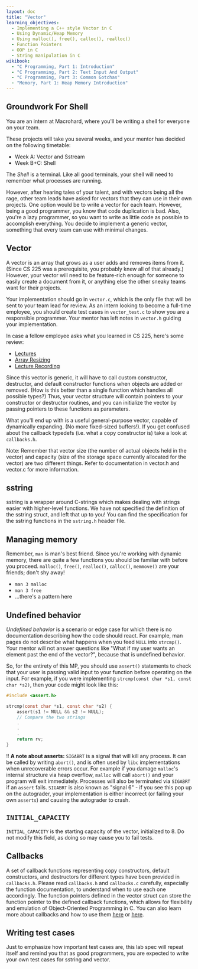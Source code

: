 ```yaml
---
layout: doc
title: "Vector"
learning_objectives:
  - Implementing a C++ style Vector in C
  - Using Dynamic/Heap Memory
  - Using malloc(), free(), calloc(), realloc()
  - Function Pointers
  - OOP in C
  - String manipulation in C 
wikibook:
  - "C Programming, Part 1: Introduction"
  - "C Programming, Part 2: Text Input And Output"
  - "C Programming, Part 3: Common Gotchas"
  - "Memory, Part 1: Heap Memory Introduction"
---
```


## Groundwork For Shell

You are an intern at Macrohard, where you'll be writing a shell for everyone on your team.

These projects will take you several weeks, and your mentor has decided on the following timetable:

*   Week A: Vector and Sstream 
*   Week B+C: Shell

The _Shell_ is a terminal. Like all good terminals, your shell will need to remember what processes are running. 

However, after hearing tales of your talent, and with vectors being all the rage, other team leads have asked for vectors that they can use in their own projects. One option would be to write a vector for each team. However, being a good programmer, you know that code duplication is bad. Also, you're a lazy programmer, so you want to write as little code as possible to accomplish everything. You decide to implement a generic vector, something that every team can use with minimal changes.

## Vector

A vector is an array that grows as a user adds and removes items from it. (Since CS 225 was a prerequisite, you probably knew all of that already.) However, your vector will need to be feature-rich enough for someone to easily create a document from it, or anything else the other sneaky teams want for their projects.

Your implementation should go in `vector.c`, which is the only file that will be sent to your team lead for review. As an intern looking to become a full-time employee, you should create test cases in `vector_test.c` to show you are a responsible programmer. Your mentor has left notes in `vector.h` guiding your implementation.

In case a fellow employee asks what you learned in CS 225, here's some review:

* [Lectures](https://courses.engr.illinois.edu/cs225/fa2022/pages/lectures.html)
* [Array Resizing](https://courses.engr.illinois.edu/cs225/sp2022/assets/lectures/slides/cs225sp22-10-ArrayList-slides.pdf)
* [Lecture Recording](https://mediaspace.illinois.edu/playlist/dedicated/177553201/1_rvqb894w/1_q0tn10fm)

Since this vector is generic, it will have to call custom constructor, destructor, and default constructor functions when objects are added or removed. (How is this better than a single function which handles all possible types?) Thus, your vector structure will contain pointers to your constructor or destructor routines, and you can initialize the vector by passing pointers to these functions as parameters.

What you'll end up with is a useful general-purpose vector, capable of dynamically expanding. (No more fixed-sized buffers!). If you get confused about the callback typedefs (i.e. what a copy constructor is) take a look at `callbacks.h`. 

Note: Remember that vector size (the number of actual objects held in the vector) and capacity (size of the storage space currently allocated for the vector) are two different things. Refer to documentation in vector.h and vector.c for more information.

## sstring

sstring is a wrapper around C-strings which makes dealing with strings easier
with higher-level functions. We have not specified the definition of the sstring
struct, and left that up to you! You can find the specification for the sstring 
functions in the `sstring.h` header file.

## Managing memory

Remember, `man` is man's best friend. Since you're working with dynamic memory, there are quite a few functions you should be familiar with before you proceed. `malloc()`, `free()`, `realloc()`,  `calloc()`, `memmove()` are your friends; don't shy away!

* `man 3 malloc`
* `man 3 free`
* ...there's a pattern here

## Undefined behavior

_Undefined behavior_ is a scenario or edge case for which there is no documentation describing how the code should react. For example, man pages do not describe what happens when you feed `NULL` into `strcmp()`. Your mentor will not answer questions like "What if my user wants an element past the end of the vector?", because that is undefined behavior.

So, for the entirety of this MP, you should use `assert()` statements to check that your user is passing valid input to your function before operating on the input. For example, if you were implementing `strcmp(const char *s1, const char *s2)`, then your code might look like this:

```C
#include <assert.h>

strcmp(const char *s1, const char *s2) {
    assert(s1 != NULL && s2 != NULL);
    // Compare the two strings
    .
    .
    .
    return rv;
}
```

:bangbang: **A note about asserts:** `SIGABRT` is a signal that will kill any process. It can be called by writing `abort()`, and is often used by `libc` implementations when unrecoverable errors occur. For example if you damage `malloc`'s internal structure via heap overflow, `malloc` will call `abort()` and your program will exit immediately. Processes will also be terminated via `SIGABRT` if an `assert` fails. `SIGABRT` is also known as "signal 6" - if you see this pop up on the autograder, your implementation is either incorrect (or failing your own `asserts`) and causing the autograder to crash.

## `INITIAL_CAPACITY`

`INITIAL_CAPACITY` is the starting capacity of the vector, initialized to 8. Do not modify this field, as doing so may cause you to fail tests. 

## Callbacks 

A set of callback functions representing copy constructors, default constructors, and destructors for different types have been provided in `callbacks.h`. Please read `callbacks.h` and `callbacks.c` carefully, especially the function documentation, to understand when to use each one accordingly. The function pointers defined in the vector struct can store the function pointer to the defined callback functions, which allows for flexibility and emulation of Object-Oriented Programming in C. You can also learn more about callbacks and how to use them [here](https://www.geeksforgeeks.org/callbacks-in-c/) or [here](https://www.tutorialspoint.com/callbacks-in-c).

## Writing test cases

Just to emphasize how important test cases are, this lab spec will repeat itself and remind you that as good programmers, you are expected to write your own test cases for sstring and vector.
